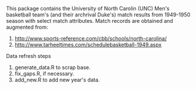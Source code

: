 
This package contains the University of North Carolin (UNC) Men's basketball team's (and their archrival Duke's) match results from 1949-1950 season with select match attributes. Match records are obtained and augmented from:

1. http://www.sports-reference.com/cbb/schools/north-carolina/
2. http://www.tarheeltimes.com/schedulebasketball-1949.aspx

Data refresh steps
1. generate_data.R to scrap base.
2. fix_gaps.R, if necessary.
3. add_new.R to add new year's data.


